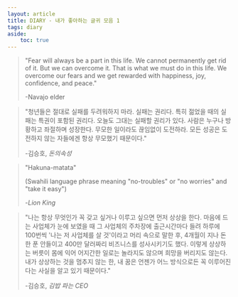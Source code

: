 ```yaml
---
layout: article
title: DIARY - 내가 좋아하는 글귀 모음 1
tags: diary
aside:
    toc: true
---
```


> "Fear will always be a part in this life. We cannot permanently get rid of it. But we can overcome it. That is what we must do in this life. We overcome our fears and we get rewarded with happiness, joy, confidence, and peace." 
>
> -Navajo elder

> "청년들은 절대로 실패를 두려워하지 마라. 실패는 권리다. 특히 젊었을 때의 실패는 특권이 포함된 권리다. 오늘도 그대는 실패할 권리가 있다. 사람은 누구나 방황하고 좌절하며 성장한다. 무모한 일이라도 끊임없이 도전하라. 모든 성공은 도전하지 않는 자들에겐 항상 무모했기 때문이다."
>
> -김승호, *돈의속성* 

> "Hakuna-matata" 
>
> (Swahili language phrase meaning "no-troubles" or "no worries" and "take it easy")
>
> -*Lion King* 

> "나는 항상 무엇인가 꼭 갖고 싶거나 이루고 싶으면 먼저 상상을 한다. 마음에 드는 사업체가 눈에 보였을 때 그 사업체의 주차장에 출근시간마다 들려 하루에 100번씩 '나는 저 사업체를 살 것'이라고 머리 속으로 말한 후, 4개월이 지나 돈 한 푼 안들이고 400만 달러짜리 비즈니스를 성사시키기도 했다. 이렇게 상상하는 버릇이 몸에 익어 어지간한 일로는 놀라지도 않으며 희망을 버리지도 않는다. 내가 상상하는 것을 멈추지 않는 한, 내 꿈은 언젠가 어느 방식으로든 꼭 이루어진다는 사실을 알고 있기 때문이다."
>
> -김승호, *김밥 파는 CEO*


